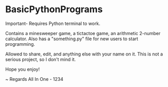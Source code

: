 # BasicPythonPrograms
Important- Requires Python terminal to work.

Contains a minesweeper game, a tictactoe game, an arithmetic 2-number calculator. Also has a "something.py" file for new users to start programming.

Allowed to share, edit, and anything else with your name on it. This is not a serious project, so I don't mind it.


Hope you enjoy!

~ Regards
All In One - 1234

